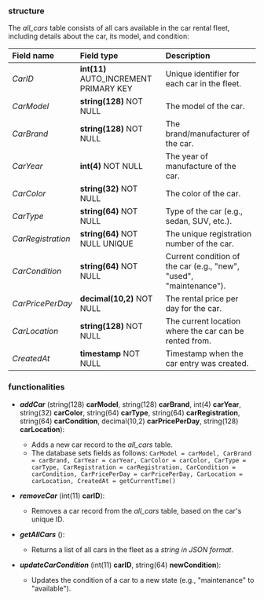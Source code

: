 ### structure


The *all_cars* table consists of all cars available in the car rental fleet, including details about the car, its model, and condition:

| Field name          | Field type                               | Description |
| :-------------------| :--------------------------------------- | :---------- |
| *CarID*             | **int(11)** AUTO_INCREMENT PRIMARY KEY   | Unique identifier for each car in the fleet. |
| *CarModel*          | **string(128)** NOT NULL                 | The model of the car. |
| *CarBrand*          | **string(128)** NOT NULL                 | The brand/manufacturer of the car. |
| *CarYear*           | **int(4)** NOT NULL                      | The year of manufacture of the car. |
| *CarColor*          | **string(32)** NOT NULL                  | The color of the car. |
| *CarType*           | **string(64)** NOT NULL                  | Type of the car (e.g., sedan, SUV, etc.). |
| *CarRegistration*   | **string(64)** NOT NULL UNIQUE           | The unique registration number of the car. |
| *CarCondition*      | **string(64)** NOT NULL                  | Current condition of the car (e.g., "new", "used", "maintenance"). |
| *CarPricePerDay*    | **decimal(10,2)** NOT NULL               | The rental price per day for the car. |
| *CarLocation*       | **string(128)** NOT NULL                 | The current location where the car can be rented from. |
| *CreatedAt*         | **timestamp** NOT NULL                   | Timestamp when the car entry was created. |

### functionalities

- ***addCar*** (string(128) **carModel**, string(128) **carBrand**, int(4) **carYear**, string(32) **carColor**, string(64) **carType**, string(64) **carRegistration**, string(64) **carCondition**, decimal(10,2) **carPricePerDay**, string(128) **carLocation**):
  - Adds a new car record to the *all_cars* table.
  - The database sets fields as follows: 
    ```CarModel = carModel, CarBrand = carBrand, CarYear = carYear, CarColor = carColor, CarType = carType, CarRegistration = carRegistration, CarCondition = carCondition, CarPricePerDay = carPricePerDay, CarLocation = carLocation, CreatedAt = getCurrentTime()```

- ***removeCar*** (int(11) **carID**):
  - Removes a car record from the *all_cars* table, based on the car's unique ID.

- ***getAllCars*** ():
  - Returns a list of all cars in the fleet as a *string in JSON format*.

- ***updateCarCondition*** (int(11) **carID**, string(64) **newCondition**):
  - Updates the condition of a car to a new state (e.g., "maintenance" to "available").

